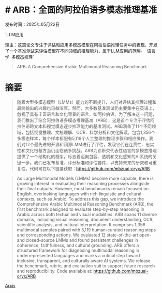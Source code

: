 # # ARB：全面的阿拉伯语多模态推理基准

发布时间：2025年05月22日

`LLM应用

理由：这篇论文专注于评估和应用多模态模型在阿拉伯语推理任务中的表现，开发了一个基准测试来评估模型在不同领域的推理能力，属于LLM应用的范畴。` `语言学` `多模态推理`

> ARB: A Comprehensive Arabic Multimodal Reasoning Benchmark

# 摘要

> 随着大型多模态模型（LMMs）能力的不断提升，人们对评估其推理过程和最终输出的兴趣也日益浓厚。然而，大多数基准测试仍主要集中在英语上，忽视了具有丰富语言和文化背景的语言，如阿拉伯语。为了解决这一问题，我们推出了综合阿拉伯语多模态推理基准（ARB），这是首个专注于评估阿拉伯语跨文本和视觉模态逐步推理能力的基准测试。ARB涵盖了11个不同领域，包括视觉推理、文档理解、OCR、科学分析和文化解读，包含1,356个多模态样本，每个样本都配有5,119个人工整理的推理步骤和相应操作。我们对12个最先进的开源和闭源LMM进行了评估，发现它们在连贯性、忠实性和文化根基方面仍面临诸多挑战。ARB为诊断欠代表性语言的多模态推理提供了一个结构化的框架，标志着迈向包容、透明和文化感知的AI系统的关键一步。我们已发布基准、评分标准和评估套件，以支持未来的研究和可重复性。代码可在以下链接获取：https://github.com/mbzuai-oryx/ARB

> As Large Multimodal Models (LMMs) become more capable, there is growing interest in evaluating their reasoning processes alongside their final outputs. However, most benchmarks remain focused on English, overlooking languages with rich linguistic and cultural contexts, such as Arabic. To address this gap, we introduce the Comprehensive Arabic Multimodal Reasoning Benchmark (ARB), the first benchmark designed to evaluate step-by-step reasoning in Arabic across both textual and visual modalities. ARB spans 11 diverse domains, including visual reasoning, document understanding, OCR, scientific analysis, and cultural interpretation. It comprises 1,356 multimodal samples paired with 5,119 human-curated reasoning steps and corresponding actions. We evaluated 12 state-of-the-art open- and closed-source LMMs and found persistent challenges in coherence, faithfulness, and cultural grounding. ARB offers a structured framework for diagnosing multimodal reasoning in underrepresented languages and marks a critical step toward inclusive, transparent, and culturally aware AI systems. We release the benchmark, rubric, and evaluation suit to support future research and reproducibility. Code available at: https://github.com/mbzuai-oryx/ARB

[Arxiv](https://arxiv.org/abs/2505.17021)